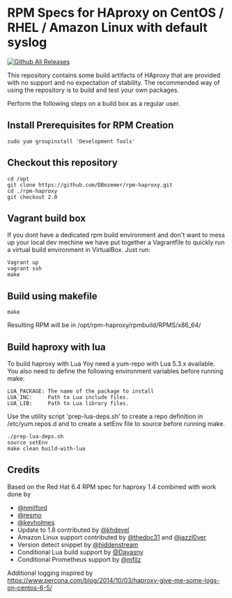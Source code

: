 # RPM Specs for HAproxy on CentOS / RHEL / Amazon Linux with default syslog

[![Github All Releases](https://img.shields.io/github/downloads/DBezemer/rpm-haproxy/total.svg)](https://github.com/DBezemer/rpm-haproxy/releases)

This repository contains some build artifacts of HAproxy that are provided with no support and no expectation of stability.
The recommended way of using the repository is to build and test your own packages.

Perform the following steps on a build box as a regular user.

## Install Prerequisites for RPM Creation

    sudo yum groupinstall 'Development Tools'

## Checkout this repository

    cd /opt
    git clone https://github.com/DBezemer/rpm-haproxy.git
    cd ./rpm-haproxy
    git checkout 2.0

## Vagrant build box

If you dont have a dedicated rpm build environment and don't want to mess up your local dev mechine
we have put together a Vagrantfile to quickly run a virtual build environment in VirtualBox.
Just run:

    Vagrant up
    vagrant ssh
    make

## Build using makefile

    make

Resulting RPM will be in /opt/rpm-haproxy/rpmbuild/RPMS/x86_64/

## Build haproxy with lua

To build haproxy with Lua Yoy need a yum-repo with Lua 5.3.x available.
You also need to define the following environment variables before running make:

    LUA_PACKAGE: The name of the package to install
    LUA_INC:     Path to Lua include files.
    LUA_LIB:     Path to Lua library files.

Use the utility script 'prep-lua-deps.sh' to create a repo definition in /etc/yum.repos.d
and to create a setEnv file to source before running make.

    ./prep-lua-deps.sh
    source setEnv
    make clean build-with-lua

## Credits

Based on the Red Hat 6.4 RPM spec for haproxy 1.4 combined with work done by

- [@nmilford](https://www.github.com/nmilford)
- [@resmo](https://www.github.com/resmo)
- [@kevholmes](https://www.github.com/kevholmes)
- Update to 1.8 contributed by [@khdevel](https://github.com/khdevel)
- Amazon Linux support contributed by [@thedoc31](https://github.com/thedoc31) and [@jazzl0ver](https://github.com/jazzl0ver)
- Version detect snippet by [@hiddenstream](https://github.com/hiddenstream)
- Conditional Lua build support by [@Davasny](https://github.com/Davasny)
- Conditional Prometheus support by [@mfilz](https://github.com/mfilz)

Additional logging inspired by <https://www.percona.com/blog/2014/10/03/haproxy-give-me-some-logs-on-centos-6-5/>
